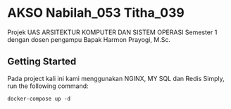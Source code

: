# AKSO Nabilah_053 Titha_039
Projek UAS ARSITEKTUR KOMPUTER DAN SISTEM OPERASI Semester 1 dengan dosen pengampu Bapak Harmon Prayogi, M.Sc. 

## Getting Started
Pada project kali ini kami menggunakan NGINX, MY SQL dan Redis
Simply, run the following command:
```
docker-compose up -d 
```
